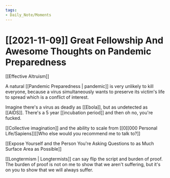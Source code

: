 ```yaml
---
tags:
- Daily_Note/Moments
---
```


# [[2021-11-09]] Great Fellowship And Awesome Thoughts on  Pandemic Preparedness


[[Effective Altruism]]

A natural [[Pandemic Preparedness | pandemic]] is very unlikely to kill everyone, because a virus simultaneously wants to preserve its victim's life to spread which is a conflict of interest.

Imagine there's a virus as deadly as [[Ebola]], but as undetected as [[AIDS]]. There's a 5 year [[incubation period]] and then oh no, you're fucked.

[[Collective imagination]] and the ability to scale from [[0[[000 Personal Life/Sapiens]][[Who else would you recommend me to talk to?]]

[[Expose Yourself and the Person You're Asking Questions to as Much Surface Area as Possible]]

[[Longtermism | Longtermists]] can say flip the script and burden of proof. The burden of proof is not on me to show that we aren't suffering, but it's on you to show that we will always suffer.